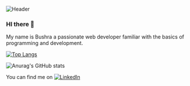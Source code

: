 ![Header](https://scontent.xx.fbcdn.net/v/t1.15752-0/s640x640/157905511_129978359050426_4367558515739754709_n.jpg?_nc_cat=110&ccb=1-3&_nc_sid=f79d6e&_nc_ohc=pW6GiMxSxWYAX-_KCAb&_nc_ad=z-m&_nc_cid=0&_nc_ht=scontent.xx&tp=7&oh=e6c21aef9982ff498cbf09dc4e3d7f07&oe=606EF0D1)



### HI there 👋

My name is Bushra a passionate web developer familiar with the basics of programming and development.


<!--

Languages and Tools:
![](https://img.shields.io/badge/<WORD_ON_LEFT>-<WORD_ON_RIGHT>-informational?style=flat&logo=<LOGO_NAME>&logoColor=white&color=2bbc8a)
-->



[![Top Langs](https://github-readme-stats.vercel.app/api/top-langs/?username=Bushra-Mulla&layout=compact&theme=prussian)](https://github.com/Bushra-Mulla/github-readme-stats)



![Anurag's GitHub stats](https://github-readme-stats.vercel.app/api?username=Bushra-Mulla&show_icons=true&theme=prussian)



You can find me on [![LinkedIn][1.2]][1]
<!-- Icons -->

[1.2]: https://raw.githubusercontent.com/Bushra-Mulla/Bushra-Mulla/master/linkedin-3-16.png (LinkedIn icon without padding)

<!-- Links to your social media accounts -->

[1]: https://www.linkedin.com/in/bushra-mulla-321116153/

<!--
**bushr-1996/bushr-1996** is a ✨ _special_ ✨ repository because its `README.md` (this file) appears on your GitHub profile.

Here are some ideas to get you started:

- 🔭 I’m currently working on ...
- 🌱 I’m currently learning ...
- 👯 I’m looking to collaborate on ...
- 🤔 I’m looking for help with ...
- 💬 Ask me about ...
- 📫 How to reach me: ...
- 😄 Pronouns: ...
- ⚡ Fun fact: ...
-->
